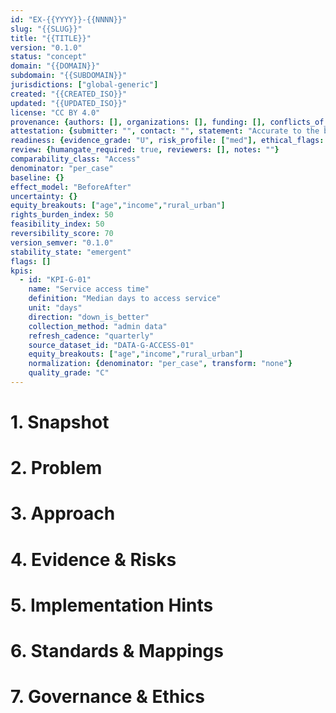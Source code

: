 ```yaml
--- 
id: "EX-{{YYYY}}-{{NNNN}}"
slug: "{{SLUG}}"
title: "{{TITLE}}"
version: "0.1.0"
status: "concept"
domain: "{{DOMAIN}}"
subdomain: "{{SUBDOMAIN}}"
jurisdictions: ["global-generic"]
created: "{{CREATED_ISO}}"
updated: "{{UPDATED_ISO}}"
license: "CC BY 4.0"
provenance: {authors: [], organizations: [], funding: [], conflicts_of_interest: ""}
attestation: {submitter: "", contact: "", statement: "Accurate to the best of my knowledge."}
readiness: {evidence_grade: "U", risk_profile: ["med"], ethical_flags: [], legal_constraints: []}
review: {humangate_required: true, reviewers: [], notes: ""}
comparability_class: "Access"
denominator: "per_case"
baseline: {}
effect_model: "BeforeAfter"
uncertainty: {}
equity_breakouts: ["age","income","rural_urban"]
rights_burden_index: 50
feasibility_index: 50
reversibility_score: 70
version_semver: "0.1.0"
stability_state: "emergent"
flags: []
kpis:
  - id: "KPI-G-01"
    name: "Service access time"
    definition: "Median days to access service"
    unit: "days"
    direction: "down_is_better"
    collection_method: "admin data"
    refresh_cadence: "quarterly"
    source_dataset_id: "DATA-G-ACCESS-01"
    equity_breakouts: ["age","income","rural_urban"]
    normalization: {denominator: "per_case", transform: "none"}
    quality_grade: "C"
---
```

# 1. Snapshot
# 2. Problem
# 3. Approach
# 4. Evidence & Risks
# 5. Implementation Hints
# 6. Standards & Mappings
# 7. Governance & Ethics
